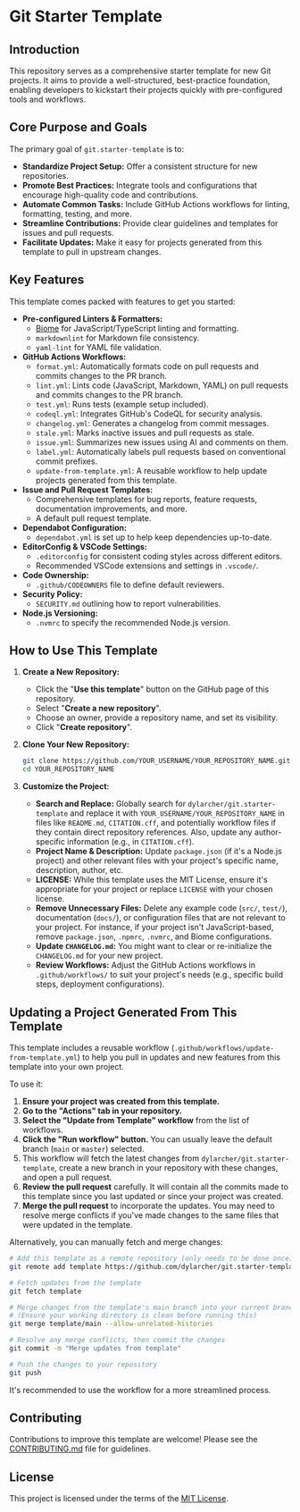 # Git Starter Template

## Introduction

This repository serves as a comprehensive starter template for new Git projects.
It aims to provide a well-structured, best-practice foundation, enabling
developers to kickstart their projects quickly with pre-configured tools and
workflows.

## Core Purpose and Goals

The primary goal of `git.starter-template` is to:

* **Standardize Project Setup:** Offer a consistent structure for new
    repositories.
* **Promote Best Practices:** Integrate tools and configurations that
    encourage high-quality code and contributions.
* **Automate Common Tasks:** Include GitHub Actions workflows for linting,
    formatting, testing, and more.
* **Streamline Contributions:** Provide clear guidelines and templates for
    issues and pull requests.
* **Facilitate Updates:** Make it easy for projects generated from this
    template to pull in upstream changes.

## Key Features

This template comes packed with features to get you started:

* **Pre-configured Linters & Formatters:**
  * [Biome](https://biomejs.dev/) for JavaScript/TypeScript linting and formatting.
  * `markdownlint` for Markdown file consistency.
  * `yaml-lint` for YAML file validation.
* **GitHub Actions Workflows:**
  * `format.yml`: Automatically formats code on pull requests and commits changes to the PR branch.
  * `lint.yml`: Lints code (JavaScript, Markdown, YAML) on pull requests and commits changes to the PR branch.
  * `test.yml`: Runs tests (example setup included).
  * `codeql.yml`: Integrates GitHub's CodeQL for security analysis.
  * `changelog.yml`: Generates a changelog from commit messages.
  * `stale.yml`: Marks inactive issues and pull requests as stale.
  * `issue.yml`: Summarizes new issues using AI and comments on them.
  * `label.yml`: Automatically labels pull requests based on conventional commit prefixes.
  * `update-from-template.yml`: A reusable workflow to help update projects generated from this template.
* **Issue and Pull Request Templates:**
  * Comprehensive templates for bug reports, feature requests, documentation improvements, and more.
  * A default pull request template.
* **Dependabot Configuration:**
  * `dependabot.yml` is set up to help keep dependencies up-to-date.
* **EditorConfig & VSCode Settings:**
  * `.editorconfig` for consistent coding styles across different editors.
  * Recommended VSCode extensions and settings in `.vscode/`.
* **Code Ownership:**
  * `.github/CODEOWNERS` file to define default reviewers.
* **Security Policy:**
  * `SECURITY.md` outlining how to report vulnerabilities.
* **Node.js Versioning:**
  * `.nvmrc` to specify the recommended Node.js version.

## How to Use This Template

1. **Create a New Repository:**
    * Click the "**Use this template**" button on the GitHub page of this repository.
    * Select "**Create a new repository**".
    * Choose an owner, provide a repository name, and set its visibility.
    * Click "**Create repository**".

2. **Clone Your New Repository:**

    ```bash
    git clone https://github.com/YOUR_USERNAME/YOUR_REPOSITORY_NAME.git
    cd YOUR_REPOSITORY_NAME
    ```

3. **Customize the Project:**
    * **Search and Replace:** Globally search for `dylarcher/git.starter-template` and replace it with `YOUR_USERNAME/YOUR_REPOSITORY_NAME` in files like `README.md`, `CITATION.cff`, and potentially workflow files if they contain direct repository references. Also, update any author-specific information (e.g., in `CITATION.cff`).
    * **Project Name & Description:** Update `package.json` (if it's a Node.js project) and other relevant files with your project's specific name, description, author, etc.
    * **LICENSE:** While this template uses the MIT License, ensure it's appropriate for your project or replace `LICENSE` with your chosen license.
    * **Remove Unnecessary Files:** Delete any example code (`src/`, `test/`), documentation (`docs/`), or configuration files that are not relevant to your project. For instance, if your project isn't JavaScript-based, remove `package.json`, `.npmrc`, `.nvmrc`, and Biome configurations.
    * **Update `CHANGELOG.md`:** You might want to clear or re-initialize the `CHANGELOG.md` for your new project.
    * **Review Workflows:** Adjust the GitHub Actions workflows in `.github/workflows/` to suit your project's needs (e.g., specific build steps, deployment configurations).

## Updating a Project Generated From This Template

This template includes a reusable workflow
(`.github/workflows/update-from-template.yml`) to help you pull in updates and
new features from this template into your own project.

To use it:

1. **Ensure your project was created from this template.**
2. **Go to the "Actions" tab in your repository.**
3. **Select the "Update from Template" workflow** from the list of workflows.
4. **Click the "Run workflow" button.** You can usually leave the default
    branch (`main` or `master`) selected.
5. This workflow will fetch the latest changes from
    `dylarcher/git.starter-template`, create a new branch in your repository
    with these changes, and open a pull request.
6. **Review the pull request** carefully. It will contain all the commits made
    to this template since you last updated or since your project was created.
7. **Merge the pull request** to incorporate the updates. You may need to
    resolve merge conflicts if you've made changes to the same files that were
    updated in the template.

Alternatively, you can manually fetch and merge changes:

```bash
# Add this template as a remote repository (only needs to be done once)
git remote add template https://github.com/dylarcher/git.starter-template.git

# Fetch updates from the template
git fetch template

# Merge changes from the template's main branch into your current branch
# (Ensure your working directory is clean before running this)
git merge template/main --allow-unrelated-histories

# Resolve any merge conflicts, then commit the changes
git commit -m "Merge updates from template"

# Push the changes to your repository
git push
```

It's recommended to use the workflow for a more streamlined process.

## Contributing

Contributions to improve this template are welcome! Please see the
[CONTRIBUTING.md](.github/CONTRIBUTING.md) file for guidelines.

## License

This project is licensed under the terms of the [MIT License](LICENSE).
